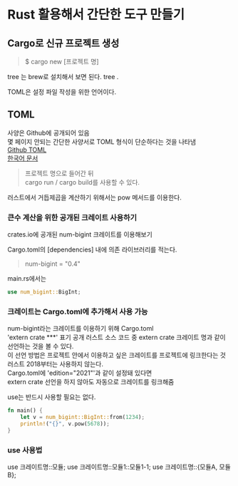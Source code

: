 # Rust 활용해서 간단한 도구 만들기

## Cargo로 신규 프로젝트 생성
>$ cargo new [프로젝트 명]

tree 는 brew로 설치해서 보면 된다.
tree .

TOML은 설정 파일 작성을 위한 언어이다.  

## TOML
사양은 Github에 공개되어 있음  
몇 페이지 안되는 간단한 사양서로  TOML 형식이 단순하다는 것을 나타냄  
[Github TOML](https://github.com/toml-lang/toml.io)  
[한국어 문서](https://toml.io/ko/v0.5.0)

> 프로젝트 명으로 들어간 뒤  
> cargo run / cargo build를 사용할 수 있다.  

러스트에서 거듭제곱을 계산하기 위해서는 pow 메서드를 이용한다.  

### 큰수 계산을 위한 공개된 크레이트 사용하기
crates.io에 공개된 num-bigint 크레이트를 이용해보기  

Cargo.toml의 [dependencies] 내에 의존 라이브러리를 적는다.  
> num-bigint = "0.4"

main.rs에서는 
```rust
use num_bigint::BigInt;
```

### 크레이트는 Cargo.toml에 추가해서 사용 가능
num-bigint라는 크레이트를 이용하기 위해 Cargo.toml  
'extern crate ***' 표기
공개 러스트 소스 코드 중 extern crate 크레이트 명과 같이 선언하는 것을 볼 수 있다.  
이 선언 방법은 프로젝트 안에서 이용하고 싶은 크레이트를 프로젝트에 링크한다는 것  
러스트 2018부터는 사용하지 않는다.  
Cargo.toml에 'edition="2021"'과 같이 설정돼 있다면  
extern crate 선언을 하지 않아도 자동으로 크레이트를 링크해줌  

use는 반드시 사용할 필요는 없다.  
```rust
fn main() {
    let v = num_bigint::BigInt::from(1234);
    println!("{}", v.pow(5678));
}
```

### use 사용법
use 크레이트명::모듈;
use 크레이트명::모듈1::모듈1-1;
use 크레이트명::{모듈A, 모듈B};



